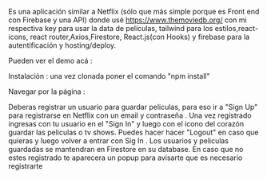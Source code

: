Es una aplicación similar a Netflix (sólo que más simple porque es Front end con Firebase y una API)
donde usé https://www.themoviedb.org/ con mi respectiva key para usar la data de peliculas, tailwind para los estilos,react-icons, react router,Axios,Firestore, React.js(con Hooks) y firebase para la autentificación y hosting/deploy.

Pueden ver el demo acá :

Instalación : una vez clonada poner el comando "npm install"

Navegar por la página :

Deberas registrar un usuario para guardar peliculas, para eso ir a "Sign Up" para registrarse en Netflix con un email y contraseña . Una vez registrado ingresas con tu usuario en el "Sign In" y luego con el icono del corazón guardar las peliculas o tv shows. Puedes hacer hacer "Logout" en caso que quieras y luego volver a entrar con Sig In .
Los usuarios y peliculas guardadas se mantendran en Firestore en su database.
En caso que no estes registrado te aparecera un popup para avisarte que es necesario registrarte
